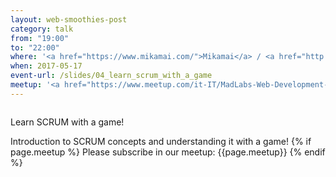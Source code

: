 ```yaml
---
layout: web-smoothies-post
category: talk
from: "19:00"
to: "22:00"
where: '<a href="https://www.mikamai.com/">Mikamai</a> / <a href="http://linkme.it/">LinkMe</a> - Via Giulio Venini, 42 - MILANO'
when: 2017-05-17 
event-url: /slides/04_learn_scrum_with_a_game
meetup: '<a href="https://www.meetup.com/it-IT/MadLabs-Web-Development-a-Milano/events/239633064//">WebSmoothies: Impariamo SCRUM giocando</a>'
---
```

<span class="image right"><img src="{{ site.baseurl }}/{{ site.images }}/128px-Mad_scientist_transparent_background.svg.png" alt=""></span>
	
Learn SCRUM with a game!

Introduction to SCRUM concepts and understanding it with a game!
{% if page.meetup %}
Please subscribe in our meetup: {{page.meetup}}
{% endif %}
